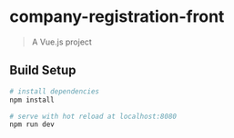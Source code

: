 # company-registration-front

> A Vue.js project

## Build Setup

```bash
# install dependencies
npm install

# serve with hot reload at localhost:8080
npm run dev
```
